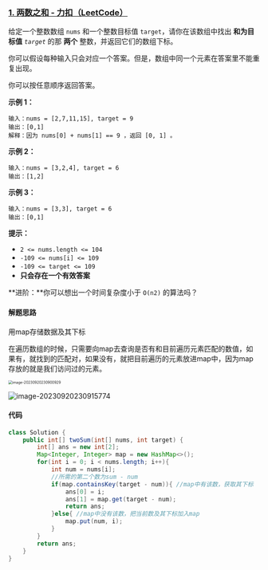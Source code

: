 ### [1. 两数之和 - 力扣（LeetCode）](https://leetcode.cn/problems/two-sum/description/)

给定一个整数数组 `nums` 和一个整数目标值 `target`，请你在该数组中找出 **和为目标值** *`target`* 的那 **两个** 整数，并返回它们的数组下标。

你可以假设每种输入只会对应一个答案。但是，数组中同一个元素在答案里不能重复出现。

你可以按任意顺序返回答案。

 

**示例 1：**

```
输入：nums = [2,7,11,15], target = 9
输出：[0,1]
解释：因为 nums[0] + nums[1] == 9 ，返回 [0, 1] 。
```

**示例 2：**

```
输入：nums = [3,2,4], target = 6
输出：[1,2]
```

**示例 3：**

```
输入：nums = [3,3], target = 6
输出：[0,1]
```

**提示：**

- `2 <= nums.length <= 104`
- `-109 <= nums[i] <= 109`
- `-109 <= target <= 109`
- **只会存在一个有效答案**

**进阶：**你可以想出一个时间复杂度小于 `O(n2)` 的算法吗？





#### 解题思路

用map存储数据及其下标

在遍历数组的时候，只需要向map去查询是否有和目前遍历元素匹配的数值，如果有，就找到的匹配对，如果没有，就把目前遍历的元素放进map中，因为map存放的就是我们访问过的元素。

<img src="https://palepics.oss-cn-guangzhou.aliyuncs.com/img/image-20230920230900929.png" alt="image-20230920230900929" style="zoom:50%;" />

![image-20230920230915774](https://palepics.oss-cn-guangzhou.aliyuncs.com/img/image-20230920230915774.png)





#### 代码

```java
class Solution {
    public int[] twoSum(int[] nums, int target) {
        int[] ans = new int[2];
        Map<Integer, Integer> map = new HashMap<>();
        for(int i = 0; i < nums.length; i++){
            int num = nums[i]; 
            //所需的第二个数为sum - num
            if(map.containsKey(target - num)){ //map中有该数，获取其下标
                ans[0] = i;
                ans[1] = map.get(target - num);
                return ans;
            }else{ //map中没有该数，把当前数及其下标加入map
                map.put(num, i); 
            }
        }
        return ans;
    }
}
```




